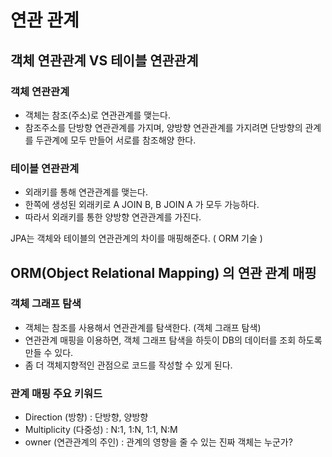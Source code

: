 # 연관 관계
## 객체 연관관계 VS 테이블 연관관계
### 객체 연관관계 
- 객체는 참조(주소)로 연관관계를 맺는다. 
- 참조주소를 단방향 연관관계를 가지며, 양방향 연관관계를 가지려면 단방향의 관계를 두관계에 모두 만들어 서로를 참조해양 한다.

### 테이블 연관관계
- 외래키를 통해 연관관계를 맺는다. 
- 한쪽에 생성된 외래키로 A JOIN B, B JOIN A 가 모두 가능하다.
- 따라서 외래키를 통한 양방향 연관관계를 가진다.

JPA는 객체와 테이블의 연관관계의 차이를 매핑해준다. ( ORM 기술 )

## ORM(Object Relational Mapping) 의 연관 관계 매핑 
### 객체 그래프 탐색
- 객체는 참조를 사용해서 연관관계를 탐색한다. (객체 그래프 탐색)
- 연관관계 매핑을 이용하면, 객체 그래프 탐색을 하듯이 DB의 데이터를 조회 하도록 만들 수 있다.
- 좀 더 객체지향적인 관점으로 코드를 작성할 수 있게 된다.

### 관계 매핑 주요 키워드
- Direction (방향) : 단방향, 양방향
- Multiplicity (다중성) : N:1, 1:N, 1:1, N:M
- owner (연관관계의 주인) : 관계의 영향을 줄 수 있는 진짜 객체는 누군가?